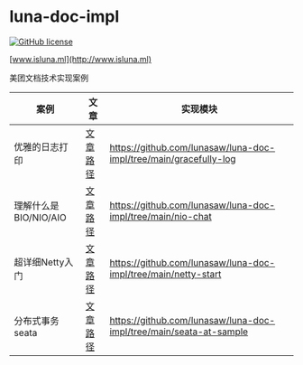 # luna-doc-impl

[![GitHub license](https://img.shields.io/badge/MIT_License-blue.svg)](https://raw.githubusercontent.com/lunasaw/luna-mt-doc/master/LICENSE)

[www.isluna.ml](http://www.isluna.ml) 

美团文档技术实现案例

| 案例               | 文章                                                                   | 实现模块                                                               |
|------------------|----------------------------------------------------------------------|--------------------------------------------------------------------|
| 优雅的日志打印          | [文章路径](https://tech.meituan.com/2021/09/16/operational-logbook.html) | https://github.com/lunasaw/luna-doc-impl/tree/main/gracefully-log  |
| 理解什么是BIO/NIO/AIO | [文章路径](https://segmentfault.com/a/1190000037714804)                  | https://github.com/lunasaw/luna-doc-impl/tree/main/nio-chat        |
| 超详细Netty入门       | [文章路径](https://developer.aliyun.com/article/769587)                  | https://github.com/lunasaw/luna-doc-impl/tree/main/netty-start     |
| 分布式事务seata       | [文章路径](https://www.cnblogs.com/chengxy-nds/p/14046856.html)          | https://github.com/lunasaw/luna-doc-impl/tree/main/seata-at-sample |


